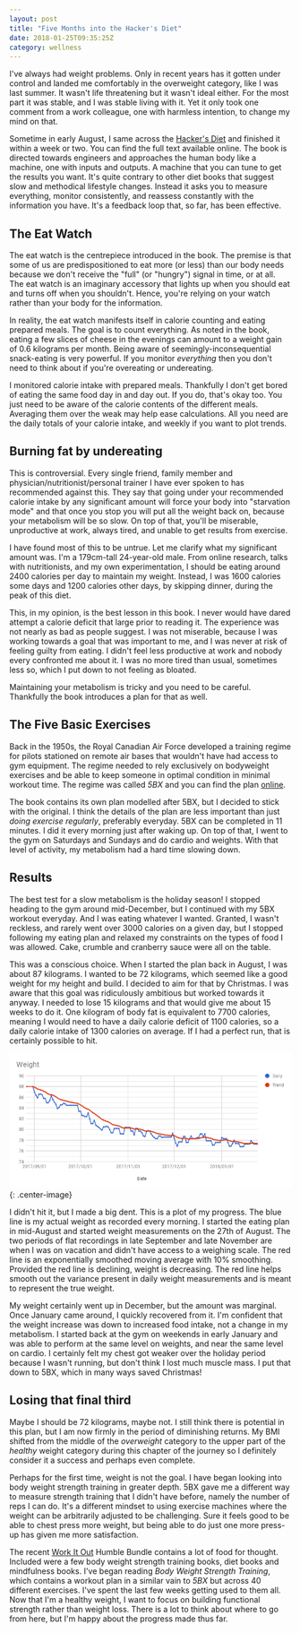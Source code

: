 ```yaml
---
layout: post
title: "Five Months into the Hacker's Diet"
date: 2018-01-25T09:35:25Z
category: wellness
---
```


I've always had weight problems. Only in recent years has it gotten under
control and landed me comfortably in the overweight category, like I was last
summer. It wasn't life threatening but it wasn't ideal either. For the most part
it was stable, and I was stable living with it. Yet it only took one comment
from a work colleague, one with harmless intention, to change my mind on that.

Sometime in early August, I same across the [Hacker's
Diet](http://www.fourmilab.ch/hackdiet/) and finished it within a week or two.
You can find the full text available online. The book is directed towards
engineers and approaches the human body like a machine, one with inputs and
outputs. A machine that you can tune to get the results you want. It's quite
contrary to other diet books that suggest slow and methodical lifestyle changes.
Instead it asks you to measure everything, monitor consistently, and reassess
constantly with the information you have. It's a feedback loop that, so far, has
been effective.

## The Eat Watch

The eat watch is the centrepiece introduced in the book. The premise is that
some of us are predispositioned to eat more (or less) than our body needs
because we don't receive the "full" (or "hungry") signal in time, or at all. The
eat watch is an imaginary accessory that lights up when you should eat and turns
off when you shouldn't. Hence, you're relying on your watch rather than your
body for the information.

In reality, the eat watch manifests itself in calorie counting and eating
prepared meals. The goal is to count everything. As noted in the book, eating a
few slices of cheese in the evenings can amount to a weight gain of 0.6
kilograms per month. Being aware of seemingly-inconsequential snack-eating is
very powerful.  If you monitor *everything* then you don't need to think about
if you're overeating or undereating.

I monitored calorie intake with prepared meals. Thankfully I don't get bored of
eating the same food day in and day out. If you do, that's okay too.  You just
need to be aware of the calorie contents of the different meals.  Averaging them
over the weak may help ease calculations. All you need are the daily totals of
your calorie intake, and weekly if you want to plot trends.

## Burning fat by undereating

This is controversial. Every single friend, family member and
physician/nutritionist/personal trainer I have ever spoken to has recommended
against this. They say that going under your recommended calorie intake by any
significant amount will force your body into "starvation mode" and that once you
stop you will put all the weight back on, because your metabolism will be so
slow. On top of that, you'll be miserable, unproductive at work, always tired,
and unable to get results from exercise.

I have found most of this to be untrue. Let me clarify what my significant
amount was. I'm a 179cm-tall 24-year-old male. From online research, talks with
nutritionists, and my own experimentation, I should be eating around 2400
calories per day to maintain my weight. Instead, I was 1600 calories some days
and 1200 calories other days, by skipping dinner, during the peak of this diet.

This, in my opinion, is the best lesson in this book. I never would have dared
attempt a calorie deficit that large prior to reading it. The experience was not
nearly as bad as people suggest. I was not miserable, because I was working
towards a goal that was important to me, and I was never at risk of feeling
guilty from eating. I didn't feel less productive at work and nobody every
confronted me about it. I was no more tired than usual, sometimes less so, which
I put down to not feeling as bloated.

Maintaining your metabolism is tricky and you need to be careful. Thankfully the
book introduces a plan for that as well.

## The Five Basic Exercises

Back in the 1950s, the Royal Canadian Air Force developed a training regime for
pilots stationed on remote air bases that wouldn't have had access to gym
equipment. The regime needed to rely exclusively on bodyweight exercises and be
able to keep someone in optimal condition in minimal workout time. The regime
was called *5BX* and you can find the plan
[online](http://fit450.com/HTML/5BX_Intro.html).

The book contains its own plan modelled after 5BX, but I decided to stick with
the original. I think the details of the plan are less important than just
*doing exercise regularly*, preferably everyday. 5BX can be completed in 11
minutes. I did it every morning just after waking up. On top of that, I went to
the gym on Saturdays and Sundays and do cardio and weights. With that level of
activity, my metabolism had a hard time slowing down.

## Results

The best test for a slow metabolism is the holiday season! I stopped heading to
the gym around mid-December, but I continued with my 5BX workout everyday. And I
was eating whatever I wanted. Granted, I wasn't reckless, and rarely went over
3000 calories on a given day, but I stopped following my eating plan and relaxed
my constraints on the types of food I was allowed. Cake, crumble and cranberry
sauce were all on the table.

This was a conscious choice. When I started the plan back in August, I was about
87 kilograms. I wanted to be 72 kilograms, which seemed like a good weight for
my height and build. I decided to aim for that by Christmas. I was aware that
this goal was ridiculously ambitious but worked towards it anyway. I needed to
lose 15 kilograms and that would give me about 15 weeks to do it. One kilogram
of body fat is equivalent to 7700 calories, meaning I would need to have a daily
calorie deficit of 1100 calories, so a daily calorie intake of 1300 calories on
average.  If I had a perfect run, that is certainly possible to hit.

![Hacker's Diet Five Months In Results](/assets/images/hackers_diet_five_months.png){: .center-image}

I didn't hit it, but I made a big dent. This is a plot of my progress. The blue
line is my actual weight as recorded every morning. I started the eating plan in
mid-August and started weight measurements on the 27th of August. The two
periods of flat recordings in late September and late November are when I was on
vacation and didn't have access to a weighing scale. The red line is an
exponentially smoothed moving average with 10% smoothing. Provided the red line
is declining, weight is decreasing. The red line helps smooth out the variance
present in daily weight measurements and is meant to represent the true weight.

My weight certainly went up in December, but the amount was marginal. Once
January came around, I quickly recovered from it. I'm confident that the weight
increase was down to increased food intake, not a change in my metabolism. I
started back at the gym on weekends in early January and was able to perform at
the same level on weights, and near the same level on cardio. I certainly felt
my chest got weaker over the holiday period because I wasn't running, but don't
think I lost much muscle mass. I put that down to 5BX, which in many ways saved
Christmas!

## Losing that final third

Maybe I should be 72 kilograms, maybe not. I still think there is potential in
this plan, but I am now firmly in the period of diminishing returns. My BMI
shifted from the middle of the *overweight* category to the upper part of the
*healthy* weight category during this chapter of the journey so I definitely
consider it a success and perhaps even complete.

Perhaps for the first time, weight is not the goal. I have began looking into
body weight strength training in greater depth. 5BX gave me a different way to
measure strength training that I didn't have before, namely the number of reps I
can do. It's a different mindset to using exercise machines where the weight can
be arbitrarily adjusted to be challenging. Sure it feels good to be able to
chest press more weight, but being able to do just one more press-up has given
me more satisfaction.

The recent [Work It Out](https://www.humblebundle.com/books/work-it-out-books)
Humble Bundle contains a lot of food for thought. Included were a few body
weight strength training books, diet books and mindfulness books. I've began
reading *Body Weight Strength Training*, which contains a workout plan in a
similar vain to *5BX* but across 40 different exercises. I've spent the last few
weeks getting used to them all. Now that I'm a healthy weight, I want to focus
on building functional strength rather than weight loss. There is a lot to think
about where to go from here, but I'm happy about the progress made thus far.
